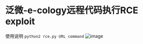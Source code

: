 # 泛微-e-cology远程代码执行RCE exploit
使用说明
<code>python2 rce.py URL  command</code>
![image](https://github.com/White110/-e-cology-/blob/master/1.png?raw=true)
